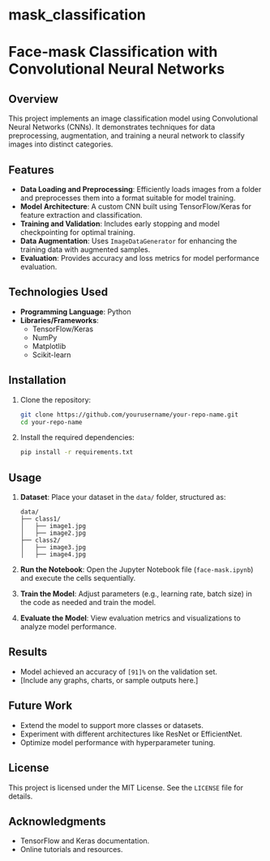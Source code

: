 # mask_classification

# Face-mask Classification with Convolutional Neural Networks

## Overview

This project implements an image classification model using Convolutional Neural Networks (CNNs). It demonstrates techniques for data preprocessing, augmentation, and training a neural network to classify images into distinct categories.

## Features

- **Data Loading and Preprocessing**: Efficiently loads images from a folder and preprocesses them into a format suitable for model training.
- **Model Architecture**: A custom CNN built using TensorFlow/Keras for feature extraction and classification.
- **Training and Validation**: Includes early stopping and model checkpointing for optimal training.
- **Data Augmentation**: Uses `ImageDataGenerator` for enhancing the training data with augmented samples.
- **Evaluation**: Provides accuracy and loss metrics for model performance evaluation.

## Technologies Used

- **Programming Language**: Python
- **Libraries/Frameworks**:
  - TensorFlow/Keras
  - NumPy
  - Matplotlib
  - Scikit-learn

## Installation

1. Clone the repository:
   ```bash
   git clone https://github.com/yourusername/your-repo-name.git
   cd your-repo-name
   ```
2. Install the required dependencies:
   ```bash
   pip install -r requirements.txt
   ```


## Usage

1. **Dataset**: Place your dataset in the `data/` folder, structured as:
   ```
   data/
   ├── class1/
   │   ├── image1.jpg
   │   ├── image2.jpg
   ├── class2/
   │   ├── image3.jpg
   │   ├── image4.jpg
   ```

2. **Run the Notebook**:
   Open the Jupyter Notebook file (`face-mask.ipynb`) and execute the cells sequentially.

3. **Train the Model**:
   Adjust parameters (e.g., learning rate, batch size) in the code as needed and train the model.

4. **Evaluate the Model**:
   View evaluation metrics and visualizations to analyze model performance.

## Results

- Model achieved an accuracy of `[91]%` on the validation set.
- [Include any graphs, charts, or sample outputs here.]

## Future Work

- Extend the model to support more classes or datasets.
- Experiment with different architectures like ResNet or EfficientNet.
- Optimize model performance with hyperparameter tuning.

## License

This project is licensed under the MIT License. See the `LICENSE` file for details.

## Acknowledgments

- TensorFlow and Keras documentation.
- Online tutorials and resources.
